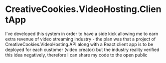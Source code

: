 # CreativeCookies.VideoHosting.ClientApp
I've developed this system in order to have a side kick allowing me to earn extra revenue of video streaming industry - the plan was that a project of CreativeCookies.VideoHosting.API along with a React client app is to be deployed for each customer (video creator) but the industry reality verified this idea negatively, therefore I can share my code to the open public
